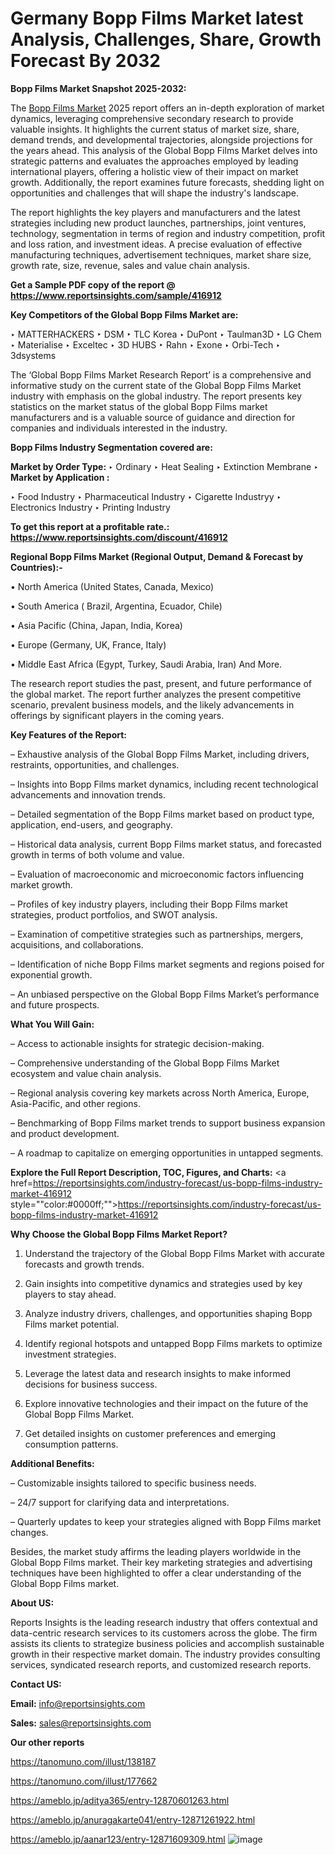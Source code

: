 # Germany Bopp Films Market latest Analysis, Challenges, Share, Growth Forecast By 2032

<strong>Bopp Films Market Snapshot 2025-2032:</strong>

The <a href=https://www.reportsinsights.com/sample/416912>Bopp Films Market</a> 2025 report offers an in-depth exploration of market dynamics, leveraging comprehensive secondary research to provide valuable insights. It highlights the current status of market size, share, demand trends, and developmental trajectories, alongside projections for the years ahead. This analysis of the Global Bopp Films Market delves into strategic patterns and evaluates the approaches employed by leading international players, offering a holistic view of their impact on market growth. Additionally, the report examines future forecasts, shedding light on opportunities and challenges that will shape the industry's landscape.

The report highlights the key players and manufacturers and the latest strategies including new product launches, partnerships, joint ventures, technology, segmentation in terms of region and industry competition, profit and loss ration, and investment ideas. A precise evaluation of effective manufacturing techniques, advertisement techniques, market share size, growth rate, size, revenue, sales and value chain analysis.

<strong>Get a Sample PDF copy of the report @ <a href=https://www.reportsinsights.com/sample/416912 style=color:#0000ff;>https://www.reportsinsights.com/sample/416912</a></strong>

<strong>Key Competitors of the Global Bopp Films Market are:</strong>

‣ MATTERHACKERS
‣ DSM
‣ TLC Korea
‣ DuPont
‣ Taulman3D
‣ LG Chem
‣ Materialise
‣ Exceltec
‣ 3D HUBS
‣ Rahn
‣ Exone
‣ Orbi-Tech
‣ 3dsystems

The ‘Global Bopp Films Market Research Report’ is a comprehensive and informative study on the current state of the Global Bopp Films Market industry with emphasis on the global industry. The report presents key statistics on the market status of the global Bopp Films market manufacturers and is a valuable source of guidance and direction for companies and individuals interested in the industry.

<strong>Bopp Films Industry Segmentation covered are:</strong>

<strong>Market by Order Type: </strong>
‣ Ordinary
‣ Heat Sealing
‣ Extinction Membrane
‣ 
<strong>Market by Application :</strong>

‣ Food Industry
‣ Pharmaceutical Industry
‣ Cigarette Industryy
‣ Electronics Industry
‣ Printing Industry

<strong>To get this report at a profitable rate.: <a href=https://www.reportsinsights.com/discount/416912 style=color:#0000ff;>https://www.reportsinsights.com/discount/416912</a></strong>

<strong>Regional Bopp Films Market (Regional Output, Demand &amp; Forecast by Countries):-</strong>

• North America (United States, Canada, Mexico)

• South America ( Brazil, Argentina, Ecuador, Chile)

• Asia Pacific (China, Japan, India, Korea)

• Europe (Germany, UK, France, Italy)

• Middle East Africa (Egypt, Turkey, Saudi Arabia, Iran) And More.

The research report studies the past, present, and future performance of the global market. The report further analyzes the present competitive scenario, prevalent business models, and the likely advancements in offerings by significant players in the coming years.

<strong>Key Features of the Report:</strong>

– Exhaustive analysis of the Global Bopp Films Market, including drivers, restraints, opportunities, and challenges.

– Insights into Bopp Films market dynamics, including recent technological advancements and innovation trends.

– Detailed segmentation of the Bopp Films market based on product type, application, end-users, and geography.

– Historical data analysis, current Bopp Films market status, and forecasted growth in terms of both volume and value.

– Evaluation of macroeconomic and microeconomic factors influencing market growth.

– Profiles of key industry players, including their Bopp Films market strategies, product portfolios, and SWOT analysis.

– Examination of competitive strategies such as partnerships, mergers, acquisitions, and collaborations.

– Identification of niche Bopp Films market segments and regions poised for exponential growth.

– An unbiased perspective on the Global Bopp Films Market’s performance and future prospects.

<strong>What You Will Gain:</strong>

– Access to actionable insights for strategic decision-making.

– Comprehensive understanding of the Global Bopp Films Market ecosystem and value chain analysis.

– Regional analysis covering key markets across North America, Europe, Asia-Pacific, and other regions.

– Benchmarking of Bopp Films market trends to support business expansion and product development.

– A roadmap to capitalize on emerging opportunities in untapped segments.

<strong>Explore the Full Report Description, TOC, Figures, and Charts:</strong>
<a href=https://reportsinsights.com/industry-forecast/us-bopp-films-industry-market-416912 style=""color:#0000ff;"">https://reportsinsights.com/industry-forecast/us-bopp-films-industry-market-416912</a>

<strong>Why Choose the Global Bopp Films Market Report?</strong>

1. Understand the trajectory of the Global Bopp Films Market with accurate forecasts and growth trends.

2. Gain insights into competitive dynamics and strategies used by key players to stay ahead.

3. Analyze industry drivers, challenges, and opportunities shaping Bopp Films market potential.

4. Identify regional hotspots and untapped Bopp Films markets to optimize investment strategies.

5. Leverage the latest data and research insights to make informed decisions for business success.

6. Explore innovative technologies and their impact on the future of the Global Bopp Films Market.

7. Get detailed insights on customer preferences and emerging consumption patterns.

<strong>Additional Benefits:</strong>

– Customizable insights tailored to specific business needs.

– 24/7 support for clarifying data and interpretations.

– Quarterly updates to keep your strategies aligned with Bopp Films market changes.

Besides, the market study affirms the leading players worldwide in the Global Bopp Films market. Their key marketing strategies and advertising techniques have been highlighted to offer a clear understanding of the Global Bopp Films market.

<strong><strong>About US</strong>:</strong>

Reports Insights is the leading research industry that offers contextual and data-centric research services to its customers across the globe. The firm assists its clients to strategize business policies and accomplish sustainable growth in their respective market domain. The industry provides consulting services, syndicated research reports, and customized research reports.

<strong>Contact US:</strong>

<p class=><b>Email:</b> <a href=mailto:info@reportsinsights.com>info@reportsinsights.com</a></p>
<p class=><b>Sales:</b> <a href=mailto:sales@reportsinsights.com>sales@reportsinsights.com</a></p>

<strong>Our other reports</strong>

<a href=https://tanomuno.com/illust/138187>https://tanomuno.com/illust/138187</a>

<a href=https://tanomuno.com/illust/177662>https://tanomuno.com/illust/177662</a>

<a href=https://ameblo.jp/aditya365/entry-12870601263.html>https://ameblo.jp/aditya365/entry-12870601263.html</a>

<a href=https://ameblo.jp/anuragakarte041/entry-12871261922.html>https://ameblo.jp/anuragakarte041/entry-12871261922.html</a>

<a href=https://ameblo.jp/aanar123/entry-12871609309.html>https://ameblo.jp/aanar123/entry-12871609309.html</a>
![image](https://github.com/user-attachments/assets/4a0db82b-0183-4cf1-88f5-33d5482c56bf)
